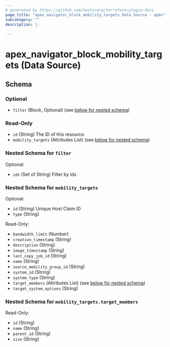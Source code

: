 ```yaml
---
# generated by https://github.com/hashicorp/terraform-plugin-docs
page_title: "apex_navigator_block_mobility_targets Data Source - apex"
subcategory: ""
description: |-
  
---
```


# apex_navigator_block_mobility_targets (Data Source)





<!-- schema generated by tfplugindocs -->
## Schema

### Optional

- `filter` (Block, Optional) (see [below for nested schema](#nestedblock--filter))

### Read-Only

- `id` (String) The ID of this resource.
- `mobility_targets` (Attributes List) (see [below for nested schema](#nestedatt--mobility_targets))

<a id="nestedblock--filter"></a>
### Nested Schema for `filter`

Optional:

- `ids` (Set of String) Filter by ids


<a id="nestedatt--mobility_targets"></a>
### Nested Schema for `mobility_targets`

Optional:

- `id` (String) Unique Host Claim ID
- `type` (String)

Read-Only:

- `bandwidth_limit` (Number)
- `creation_timestamp` (String)
- `description` (String)
- `image_timestamp` (String)
- `last_copy_job_id` (String)
- `name` (String)
- `source_mobility_group_id` (String)
- `system_id` (String)
- `system_type` (String)
- `target_members` (Attributes List) (see [below for nested schema](#nestedatt--mobility_targets--target_members))
- `target_system_options` (String)

<a id="nestedatt--mobility_targets--target_members"></a>
### Nested Schema for `mobility_targets.target_members`

Read-Only:

- `id` (String)
- `name` (String)
- `parent_id` (String)
- `size` (String)
